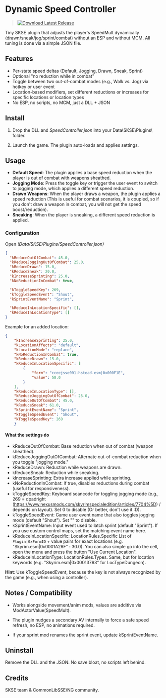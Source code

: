 # Dynamic Speed Controller

> [![Download Latest Release](https://img.shields.io/github/v/release/DanjelPiDev/TES5-DynamicSpeedController)](https://github.com/DanjelPiDev/TES5-DynamicSpeedController/releases/latest)

Tiny SKSE plugin that adjusts the player's SpeedMult dynamically (drawn/sneak/jog/sprint/combat) without an ESP and without MCM.
All tuning is done via a simple JSON file.

## Features
- Per-state speed deltas (Default, Jogging, Drawn, Sneak, Sprint)
- Optional "no reduction while in combat"
- Toggle between two out-of-combat modes (e.g., Walk vs. Jog) via hotkey or user event
- Location-based modifiers, set different reductions or increases for specific locations or location types
- No ESP, no scripts, no MCM, just a DLL + JSON

## Install
1. Drop the DLL and *SpeedController.json* into your Data\SKSE\Plugins\ folder.

2. Launch the game. The plugin auto-loads and applies settings.

## Usage
- **Default Speed**: The plugin applies a base speed reduction when the player is out of combat with weapons sheathed.
- **Jogging Mode**: Press the toggle key or trigger the user event to switch to jogging mode, which applies a different speed reduction.
- **Drawn Weapons**: When the player draws a weapon, the plugin applies a speed reduction (This is useful for combat scenarios, it is coupled, so if you don't draw a weapon in combat, you will not get the speed boost/reduction).
- **Sneaking**: When the player is sneaking, a different speed reduction is applied.

### Configuration
Open *(Data/SKSE/Plugins/SpeedController.json)*

```json
{
  "kReduceOutOfCombat": 45.0,
  "kReduceJoggingOutOfCombat": 25.0,
  "kReduceDrawn": 15.0,
  "kReduceSneak": 20.0,
  "kIncreaseSprinting": 25.0,
  "kNoReductionInCombat": true,

  "kToggleSpeedKey": 269,
  "kToggleSpeedEvent": "Shout",
  "kSprintEventName": "Sprint",

  "kReduceInLocationSpecific": [],
  "kReduceInLocationType": []
}
```

Example for an added location:
```json
{
	"kIncreaseSprinting": 25.0,
	"kLocationAffects": "default",
	"kLocationMode": "replace",
	"kNoReductionInCombat": true,
	"kReduceDrawn": 15.0,
	"kReduceInLocationSpecific": [
		{
			"form": "cceejsse001-hstead.esm|0x000F1E",
			"value": 58.0
		}
	],
	"kReduceInLocationType": [],
	"kReduceJoggingOutOfCombat": 25.0,
	"kReduceOutOfCombat": 45.0,
	"kReduceSneak": 61.0,
	"kSprintEventName": "Sprint",
	"kToggleSpeedEvent": "Shout",
	"kToggleSpeedKey": 269
	}
```


#### What the settings do
- kReduceOutOfCombat: Base reduction when out of combat (weapon sheathed).
- kReduceJoggingOutOfCombat: Alternate out-of-combat reduction when you toggle "jogging mode."
- kReduceDrawn: Reduction while weapons are drawn.
- kReduceSneak: Reduction while sneaking.
- kIncreaseSprinting: Extra increase applied while sprinting.
- kNoReductionInCombat: If true, disables reductions during combat (useful for responsiveness).
- kToggleSpeedKey: Keyboard scancode for toggling jogging mode (e.g., 269 = dpadright (https://www.nexusmods.com/skyrimspecialedition/articles/7704%5D) / depends on layout). Set 0 to disable (Or better, don't use it :D).
- kToggleSpeedEvent: Game user event name that also toggles jogging mode (default "Shout"). Set "" to disable.
- kSprintEventName: Input event used to latch sprint (default "Sprint"). If you use custom control maps, set the matching event name here.
- kReduceInLocationSpecific: LocationRules.Specific List of `Plugin|0xFormID` + value pairs for exact locations (e.g. "Skyrim.esm|0x0001A26F" : 30.0). You can also simple go into the cell, open the menu and press the button "Use Current Location".
- kReduceInLocationType: LocationRules.Types. Same, but for location keywords (e.g. "Skyrim.esm|0x00013793" for LocTypeDungeon).

**Hint**: Use kToggleSpeedEvent, because the key is not always recognized by the game (e.g., when using a controller).

## Notes / Compatibility
- Works alongside movement/anim mods, values are additive via ModActorValue(SpeedMult).

- The plugin nudges a secondary AV internally to force a safe speed refresh, no ESP, no animations required.

- If your sprint mod renames the sprint event, update kSprintEventName.

## Uninstall
Remove the DLL and the JSON. No save bloat, no scripts left behind.

## Credits
SKSE team & CommonLibSSE/NG community.
